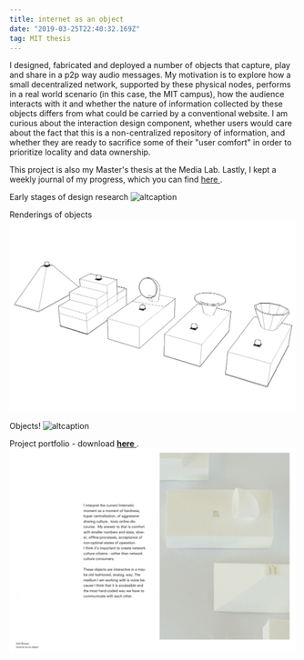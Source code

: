 ```yaml
---
title: internet as an object
date: "2019-03-25T22:40:32.169Z"
tag: MIT thesis
---
```


I designed, fabricated and deployed a number of objects that capture, play and share in a p2p way audio messages. My motivation is to explore how a small decentralized network, supported by these physical nodes, performs in a real world scenario (in this case, the MIT campus), how the audience interacts with it and whether the nature of information collected by these objects differs from what could be carried by a conventional website. I am curious about the interaction design component, whether users would care about the fact that this is a non-centralized repository of information, and whether they are ready to sacrifice some of their "user comfort" in order to prioritize locality and data ownership.

This project is also my Master's thesis at the Media Lab. Lastly, I kept a weekly journal of my progress, which you can find <a href="https://there.am/pwr01-internet-as-an-object/" target="_blank"> here </a>.

<span class="caption">Early stages of design research</span>
![altcaption](grid.gif)

<span class="caption">Renderings of objects</span>
![altcaption](portfolio3.JPG)

<span class="caption">Objects!</span>
![altcaption](objects.JPG)

<span class="caption">Project portfolio - download <a href="https://www.dropbox.com/s/1viu4bh2nestv9s/portfolio.pdf?dl=0" target="_blank"> <b>here</b> </a>.</span>
![altcaption](portfolio_spreads.gif)
